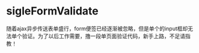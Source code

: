 # sigleFormValidate
随着ajax异步传送表单盛行，form便签已经逐渐被忽略，但是单个的input框却无法单个验证。为了以后工作需要，撸一段单页面验证代码，新手上路，不足请指教！
